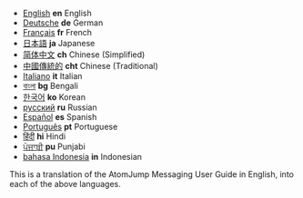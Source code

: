 * <a href="https://github.com/atomjump/atomjumpcom-content-only/blob/master/messaging-user-guide.md">English</a> __en__ English
* <a href="messaging-guide-de.md">Deutsche</a> __de__ German 
* <a href="messaging-guide-fr.md">Français</a> __fr__ French 
* <a href="messaging-guide-ja.md">日本語</a> __ja__ Japanese 
* <a href="messaging-guide-ch.md">简体中文</a> __ch__ Chinese (Simplified)  
* <a href="messaging-guide-cht.md">中國傳統的</a> __cht__ Chinese (Traditional) 
* <a href="messaging-guide-it.md">Italiano</a> __it__ Italian 
* <a href="messaging-guide-bg.md">বাংলা</a> __bg__ Bengali  
* <a href="messaging-guide-ko.md">한국어</a> __ko__ Korean  
* <a href="messaging-guide-ru.md">русский</a> __ru__ Russian 
* <a href="messaging-guide-es.md">Español</a> __es__ Spanish  
* <a href="messaging-guide-pt.md">Português</a> __pt__ Portuguese  
* <a href="messaging-guide-hi.md">हिंदी</a> __hi__ Hindi  
* <a href="messaging-guide-pu.md">ਪੰਜਾਬੀ</a> __pu__ Punjabi  
* <a href="messaging-guide-in.md">bahasa Indonesia</a> __in__ Indonesian  


This is a translation of the AtomJump Messaging User Guide in English, into each of the above languages.

